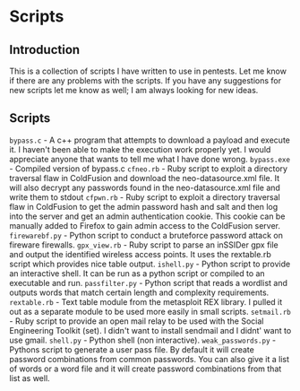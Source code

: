 Scripts
=======

Introduction
------------
This is a collection of scripts I have written to use in pentests. Let me know if there are any problems with the scripts. If you have any suggestions for new scripts let me know as well; I am always looking for new ideas.

Scripts
-------
`bypass.c` - A c++ program that attempts to download a payload and execute it. I haven't been able to make the execution work properly yet. I would appreciate anyone that wants to tell me what I have done wrong.
`bypass.exe` - Compiled version of bypass.c
`cfneo.rb` - Ruby script to exploit a directory traversal flaw in ColdFusion and download the neo-datasource.xml file. It will also decrypt any passwords found in the neo-datasource.xml file and write them to stdout
`cfpwn.rb` - Ruby script to exploit a directory traversal flaw in ColdFusion to get the admin password hash and salt and then log into the server and get an admin authentication cookie. This cookie can be manually added to Firefox to gain admin access to the ColdFusion server.
`firewarebf.py` - Python script to conduct a bruteforce password attack on fireware firewalls.
`gpx_view.rb` - Ruby script to parse an inSSIDer gpx file and output the identified wireless access points. It uses the rextable.rb script which provides nice table output.
`ishell.py` - Python script to provide an interactive shell. It can be run as a python script or compiled to an executable and run.
`passfilter.py` - Python script that reads a wordlist and outputs words that match certain length and complexity requirements.
`rextable.rb` - Text table module from the metasploit REX library. I pulled it out as a separate module to be used more easily in small scripts.
`setmail.rb` - Ruby script to provide an open mail relay to be used with the Social Engineering Toolkit (set). I didn't want to install sendmail and I didnt' want to use gmail.
`shell.py` - Python shell (non interactive).
`weak_passwords.py` - Pythons script to generate a user pass file. By default it will create password combinations from common passwords. You can also give it a list of words or a word file and it will create password combinations from that list as well.
